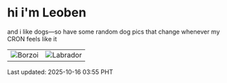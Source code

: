 # hi i'm Leoben

and i like dogs—so have some random dog pics that change whenever my CRON feels like it

|  |  |
|--------|----------|
| ![Borzoi](https://random-dog-vercel.vercel.app/api/random-borzoi?v=1760558134) | ![Labrador](https://random-dog-vercel.vercel.app/api/random-labrador?v=1760558134) |

Last updated: 2025-10-16 03:55 PHT
